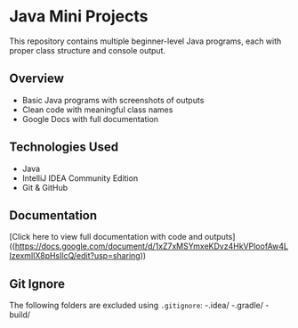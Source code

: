 # Java Mini Projects
This repository contains multiple beginner-level Java programs, each with proper class structure and console output.
##  Overview
- Basic Java programs with screenshots of outputs
- Clean code with meaningful class names
- Google Docs with full documentation
##  Technologies Used
- Java
- IntelliJ IDEA Community Edition
- Git & GitHub
##  Documentation
 [Click here to view full documentation with code and outputs] 
((https://docs.google.com/document/d/1xZ7xMSYmxeKDvz4HkVPloofAw4LIzexmIlX8pHsIlcQ/edit?usp=sharing))
##  Git Ignore
The following folders are excluded using `.gitignore`:
-.idea/
-.gradle/
-build/



